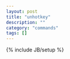 ```yaml
---
layout: post
title: "unhotkey"
description: ""
category: "commands"
tags: []
---
```

{% include JB/setup %}

